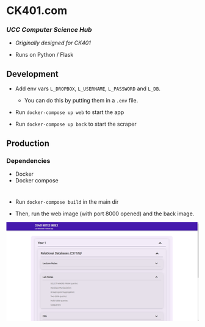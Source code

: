 # CK401.com
### _UCC Computer Science Hub_


- *Originally designed for CK401*

- Runs on Python / Flask

## Development

- Add env vars `L_DROPBOX`, `L_USERNAME`, `L_PASSWORD` and `L_DB`.
    - You can do this by putting them in a `.env` file.

- Run `docker-compose up web` to start the app

- Run `docker-compose up back` to start the scraper

## Production

### Dependencies
 - Docker
 - Docker compose

#


- Run `docker-compose build` in the main dir

- Then, run the web image (with port 8000 opened) and the back image.


![](./scr.png?raw=true)
